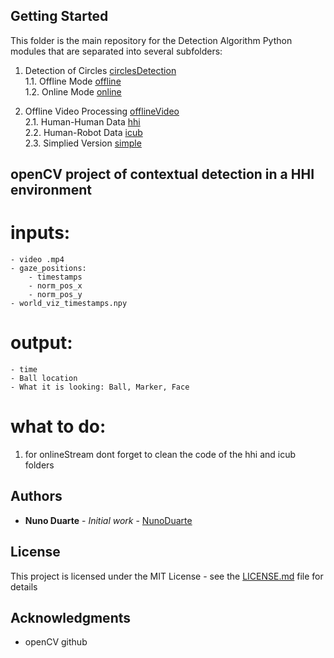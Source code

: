 ## Getting Started

This folder is the main repository for the Detection Algorithm Python modules that are separated into several subfolders:
1. Detection of Circles [circlesDetection](https://github.com/NunoDuarte/openCVdevelop/tree/master/python/detectionAlgorithm/circlesDetection) 
<br /> 1.1. Offline Mode [offline](https://github.com/NunoDuarte/openCVdevelop/tree/master/python/detectionAlgorithm/circlesDetection/offline)
<br /> 1.2. Online Mode [online](https://github.com/NunoDuarte/openCVdevelop/tree/master/python/detectionAlgorithm/circlesDetection/online)

2. Offline Video Processing [offlineVideo](https://github.com/NunoDuarte/openCVdevelop/tree/master/python/detectionAlgorithm/offlineVideo)
<br /> 2.1. Human-Human Data [hhi](https://github.com/NunoDuarte/openCVdevelop/tree/master/python/detectionAlgorithm/offlineVideo/hhi)
<br /> 2.2. Human-Robot Data [icub](https://github.com/NunoDuarte/openCVdevelop/tree/master/python/detectionAlgorithm/offlineVideo/icub)
<br /> 2.3. Simplied Version [simple](https://github.com/NunoDuarte/openCVdevelop/tree/master/python/detectionAlgorithm/offlineVideo/simple)

## openCV project of contextual detection in a HHI environment

# inputs:
	- video .mp4 
	- gaze_positions:	
		- timestamps
		- norm_pos_x
		- norm_pos_y
	- world_viz_timestamps.npy

# output:
	- time
	- Ball location
	- What it is looking: Ball, Marker, Face

# what to do:
1. for onlineStream dont forget to clean the code of the hhi and icub folders

## Authors

* **Nuno Duarte** - *Initial work* - [NunoDuarte](https://github.com/NunoDuarte)


## License

This project is licensed under the MIT License - see the [LICENSE.md](LICENSE.md) file for details

## Acknowledgments

* openCV github

